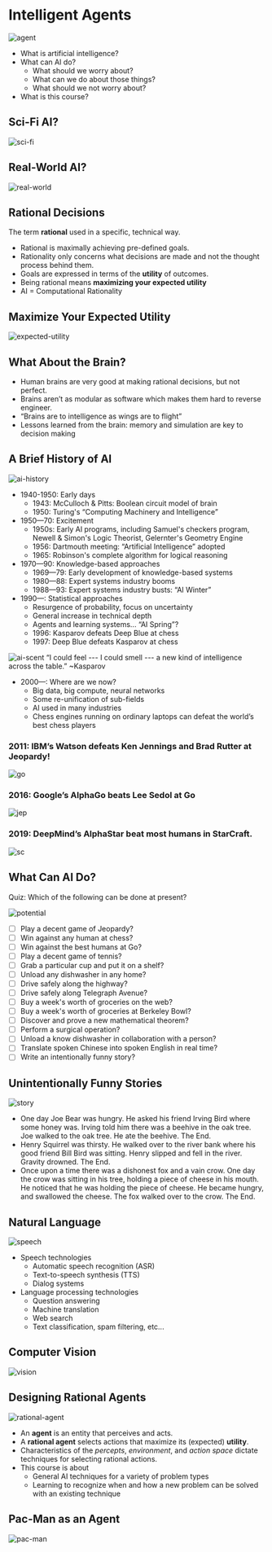 # Intelligent Agents

![agent](https://github.com/btdobbs/COSC-440/blob/main/Topic/images/agent.png)

* What is artificial intelligence?
* What can AI do?
  * What should we worry about?
  * What can we do about those things?
  * What should we not worry about?
* What is this course?

## Sci-Fi AI?

![sci-fi](https://github.com/btdobbs/COSC-440/blob/main/Topic/images/sci-fi.png)

## Real-World AI?

![real-world](https://github.com/btdobbs/COSC-440/blob/main/Topic/images/real-world.png)

## Rational Decisions

The term **rational** used in a specific, technical way.

* Rational is maximally achieving pre-defined goals.
* Rationality only concerns what decisions are made and not the thought process behind them.
* Goals are expressed in terms of the **utility** of outcomes.
* Being rational means **maximizing your expected utility**
* AI = Computational Rationality

## Maximize Your Expected Utility

![expected-utility](https://github.com/btdobbs/COSC-440/blob/main/Topic/images/expected-utility.png)

## What About the Brain?

* Human brains are very good at making rational decisions, but not perfect.
* Brains aren’t as modular as software which makes them hard to reverse engineer.
* “Brains are to intelligence as wings are to flight”
* Lessons learned from the brain: memory and simulation are key to decision making

## A Brief History of AI

![ai-history](https://github.com/btdobbs/COSC-440/blob/main/Topic/images/ai-history.png)

* 1940-1950: Early days
  * 1943: McCulloch & Pitts: Boolean circuit model of brain
  * 1950: Turing's “Computing Machinery and Intelligence”
* 1950—70: Excitement
  * 1950s: Early AI programs, including Samuel's checkers program, Newell & Simon's Logic Theorist, Gelernter's Geometry Engine
  * 1956: Dartmouth meeting: “Artificial Intelligence” adopted
  * 1965: Robinson's complete algorithm for logical reasoning
* 1970—90: Knowledge-based approaches
  * 1969—79: Early development of knowledge-based systems
  * 1980—88: Expert systems industry booms
  * 1988—93: Expert systems industry busts: “AI Winter”
* 1990—: Statistical approaches
  * Resurgence of probability, focus on uncertainty
  * General increase in technical depth
  * Agents and learning systems... “AI Spring”?
  * 1996: Kasparov defeats Deep Blue at chess
  * 1997: Deep Blue defeats Kasparov at chess

![ai-scent](https://github.com/btdobbs/COSC-440/blob/main/Topic/images/ai-scent.png)
“I could feel --- I could smell --- a new kind of intelligence across the table.” ~Kasparov

* 2000—: Where are we now?
  * Big data, big compute, neural networks
  * Some re-unification of sub-fields
  * AI used in many industries
  * Chess engines running on ordinary laptops can defeat the world’s best chess players

### 2011: IBM’s Watson defeats Ken Jennings and Brad Rutter at Jeopardy!

![go](https://github.com/btdobbs/COSC-440/blob/main/Topic/images/go.png)

### 2016: Google’s AlphaGo beats Lee Sedol at Go

![jep](https://github.com/btdobbs/COSC-440/blob/main/Topic/images/jep.png)

### 2019: DeepMind’s AlphaStar beat most humans in StarCraft.

![sc](https://github.com/btdobbs/COSC-440/blob/main/Topic/images/sc.png)

## What Can AI Do?

Quiz: Which of the following can be done at present?

![potential](https://github.com/btdobbs/COSC-440/blob/main/Topic/images/potential.png)

- [ ] Play a decent game of Jeopardy?
- [ ] Win against any human at chess?
- [ ] Win against the best humans at Go?
- [ ] Play a decent game of tennis?
- [ ] Grab a particular cup and put it on a shelf?
- [ ] Unload any dishwasher in any home?
- [ ] Drive safely along the highway?
- [ ] Drive safely along Telegraph Avenue?
- [ ] Buy a week's worth of groceries on the web?
- [ ] Buy a week's worth of groceries at Berkeley Bowl?
- [ ] Discover and prove a new mathematical theorem?
- [ ] Perform a surgical operation?
- [ ] Unload a know dishwasher in collaboration with a person?
- [ ] Translate spoken Chinese into spoken English in real time?
- [ ] Write an intentionally funny story?

## Unintentionally Funny Stories

![story](https://github.com/btdobbs/COSC-440/blob/main/Topic/images/story.png)

* One day Joe Bear was hungry. He asked his friend Irving Bird where some honey was. Irving told him there was a beehive in the oak tree. Joe walked to the oak tree. He ate the beehive. The End.
* Henry Squirrel was thirsty. He walked over to the river bank where his good friend Bill Bird was sitting. Henry slipped and fell in the river. Gravity drowned. The End.
* Once upon a time there was a dishonest fox and a vain crow. One day the crow was sitting in his tree, holding a piece of cheese in his mouth. He noticed that he was holding the piece of cheese. He became hungry, and swallowed the cheese. The fox walked over to the crow. The End.

## Natural Language

![speech](https://github.com/btdobbs/COSC-440/blob/main/Topic/images/speech.png)

* Speech technologies
  * Automatic speech recognition (ASR)
  * Text-to-speech synthesis (TTS)
  * Dialog systems
* Language processing technologies
  * Question answering
  * Machine translation
  * Web search
  * Text classification, spam filtering, etc...

## Computer Vision

![vision](https://github.com/btdobbs/COSC-440/blob/main/Topic/images/vision.png)

## Designing Rational Agents

![rational-agent](https://github.com/btdobbs/COSC-440/blob/main/Topic/images/rational-agent.png)

* An **agent** is an entity that perceives and acts.
* A **rational agent** selects actions that maximize its (expected) **utility**.
* Characteristics of the *percepts*, *environment*, and *action space* dictate techniques for selecting rational actions.
* This course is about
  * General AI techniques for a variety of problem types
  * Learning to recognize when and how a new problem can be solved with an existing technique

## Pac-Man as an Agent

![pac-man](https://github.com/btdobbs/COSC-440/blob/main/Topic/images/pac-man.png)
